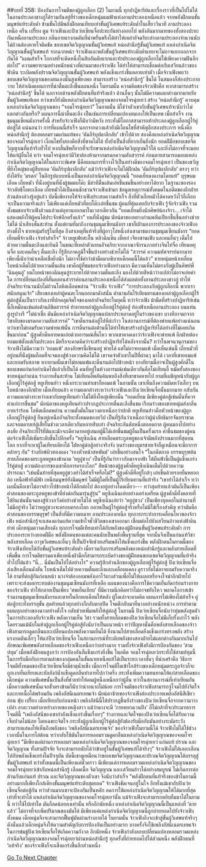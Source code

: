 ##บทที่ 358: ป้องกันการโจมตีของผู้ถูกเลือก (2)
ในยามนี้
ทุกปาฏิหาริย์และเรื่องราวที่เป็นไปไม่ได้ในลานประลองชางกู่ได้รวมกันอยู่ที่ร่างของเด็กหนุ่มผมฟ้าแห่งลานประลองเหนือแล้ว
จากพลังฝึกตนขั้นมนุษย์แท้ระดับต่ำ ข้ามขั้นไปมีพลังฝึกตนเทียบเท่าขั้นผู้วิเศษแท้ระดับต่ำในเสี้ยววินาที
ลานประลองเหนือ
ครืน เปรี้ยง ตูม
จ้าวเฟิงและปิงเว่ยเซียนจื่อปะทะกันห่างออกไป พลังอันมากมายของทั้งสองปะทะกันเหนือลานประลอง กลิ่นอายแรงกดดันที่น่าพรั่นพรึงได้ทำให้เหล่าอัจฉริยะล่างลานประลองจำนวนนับไม่ถ้วนต้องหายใจติดขัด
ขอบเขตจิตวิญญาณขั้นผู้วิเศษแท้
หน่อสำนึกรู้ขั้นผู้วิเศษแท้
แหล่งกำเนิดจิตวิญญาณขั้นผู้วิเศษแท้
จากฉากหน้า จ้าวเฟิงและพลังขั้นผู้วิเศษแท้ระดับต่ำแทบจะไม่อาจแยกออกจากกันได้
“แผนสำเร็จ โอกาสที่จะติดหนึ่งในสิบอันดับแรกและท้าประลองผู้ถูกเลือกไม่ใช่เพียงความฝันอีกต่อไป”
ความพยายามอย่างหนักหน่วงที่ผ่านมาของจ้าวเฟิง ได้ทำให้สามารถเชื่อมต่อกับเสวียนอ้าวของฟ้าดิน ระเบิดพลังปราณจิตวิญญาณขั้นผู้วิเศษแท้ พลังแข็งแกร่งขึ้นหลายเท่าตัว
เมื่อจ้าวเฟิงพบว่าขอบเขตจิตวิญญาณของตนเองนั้นสูงเพียงพอ สามารถสร้าง ‘หน่อสำนึกรู้’ ขึ้นได้ ในสมองก็ส่องประกายวาบ ให้กำเนิดแผนการที่น่าตื่นตะลึงขึ้นแผนหนึ่ง
ในยามนั้น
ความคิดของจ้าวเฟิงคือ หากสามารถสร้าง ‘หน่อสำนึกรู้’ ขึ้นได้ นอกจากด้านพลังฝึกตนที่แท้จริงแล้ว ด้านอื่นๆ นั้นไม่มีความแตกต่างมากมายกับขั้นผู้วิเศษแท้เลย
ทว่าเขาก็ยังมีแหล่งกำเนิดจิตวิญญาณของจอมโจรฉุ่ยเยว่
สร้าง ‘หน่อสำนึกรู้’ ควบคุมแหล่งกำเนิดจิตวิญญาณของ “จอมโจรฉุ่ยเยว่” ในยามนั้น มิใช่ว่าตัวเขากับขั้นผู้วิเศษแท้จะนับว่าไม่แตกต่างกันหรือ?
แผนการนี้น่าตื่นตะลึง เป็นเช่นการเปลี่ยนแปลงตนเองให้เป็นเทพ
เมื่อสำเร็จ งานชุมนุมเซียนมังกรครั้งนี้ สำหรับจ้าวเฟิงก็นับว่ามีหวัง กระทั่งมีโอกาสสามารถท้าประลองผู้ถูกเลือกผู้ไร้คู่ต่อสู้ได้
แน่นอนว่า
การที่แผนนี้สำเร็จ นอกจากดวงแล้วยังมีเงื่อนไขที่สำคัญอีกสองประการ
หนึ่งคือหน่อสำนึกรู้ ต้องหลอมรวมแก่นแท้ของ ‘คัมภีร์บุปผาลึกลับ’ เข้าไปด้วย
สองคือแหล่งกำเนิดจิตวิญญาณของจอมโจรฉุ่ยเยว่
เงื่อนไขทั้งสองคือสิ่งที่ขาดไม่ได้ ทั้งยังเป็นสิ่งที่ยากเย็นยิ่งนัก
ยอดฝีมือขอบเขตจิตวิญญาณที่แท้จริงทั่วไป หากสิ้นชีพก็ยากที่จะรักษาแหล่งกำเนิดจิตวิญญาณไว้ได้ และยิ่งไม่อาจที่จะมอบให้แก่ผู้อื่นได้
ทว่า
จอมโจรฉุ่ยเยว่มีวิชาต้องห้ามจากมรดกความลับสวรรค์ ก่อนตายสามารถมอบแหล่งกำเนิดจิตวิญญาณได้ในสภาวะพิเศษ
นี่คือแผนการที่วางไว้เป็นอย่างดีของจอมโจรฉุ่ยเยว่ เป็นของขวัญที่ยิ่งใหญ่ของผู้สืบทอด ‘คัมภีร์บุปผาลึกลับ’
แม้ว่าจ้าวเฟิงจะไม่ได้ฝึกฝน ‘คัมภีร์บุปผาลึกลับ’ ตรงๆ ทว่ายังได้รับ ‘มรดก’ ในอีกรูปแบบหนึ่งเป็นแหล่งกำเนิดจิตวิญญาณนี้
“ยอดเยี่ยมงดงามโดยแท้”
บุรุษผมเลือด เถี่ยหมัว ที่นั่งอยู่บนที่นั่งผู้ชมตบโต๊ะ มีท่าทีตื่นเต้นเอ่ยชื่นชมขึ้นอย่างหาได้ยาก
ในฐานะของรองจ้าวลัทธิโลหะเลือด เถี่ยหมัวได้เป็นคนชักชวนจ้าวเฟิงเข้ามา ข้อมูลเหตุการณ์ทั้งหมดในอดีตของอีกฝ่ายล้วนต้องล่วงรู้อยู่แล้ว
บัดนี้เพียงรอให้จ้าวเฟิงประสบความสำเร็จ สิ่งที่ตัวเถี่ยหมัวได้คาดหวังไว้ก็เกือบจะเป็นความจริงแล้ว
ไม่เพียงแค่เถี่ยหมัวที่ตบโต๊ะเอ่ยชื่นชม ผู้คนที่คุ้นเคยกับจ้าวเฟิง รู้จักจ้าวเฟิง รวมทั้งชมชอบจ้าวเฟิงล้วนแล้วแต่อุทานออกมาในเวลาเดียวกัน
“ยอดเยี่ยมยิ่งนักศิษย์น้องจ้าว... เจ้าได้แสดงพลังให้ผู้คนได้ประจักษ์อีกครั้งแล้ว”
บนที่นั่งผู้ชม นัยน์ตาของหยางก่านพลันเปียกชื้นขึ้นอย่างช่วยไม่ได้ น้ำเสียงสั่นสะท้าน
ตั้งแต่ยามที่มาถึงงานชุมนุมเซียนมังกร เขาก็เฝ้ามองการประลองของจ้าวเฟิงอย่างตั้งใจ
ชายหนุ่มรับรู้ในที่สุด ถึงสาเหตุที่แท้จริงที่ผู้อาวุโสหนึ่งส่งเขามาชมงานชุมนุมเซียนมังกร
“ยอดเยี่ยมพี่จ้าวเฟิง เจ้าทำสำเร็จ”
จ้าวหยูเฟ่ยสะอื้น
หลิวฉินซิน เตี๋ยเย่ เจียงซานเฟิง และคนอื่นๆ เต็มไปด้วยความตื่นตะลึงและยินดี
ในขณะที่เหล่าตัวแทนอัจฉริยะจากอาณาจักรนภาอย่างจินไท่จื่อ เทียนหยุนจื่อ และคนอื่นๆ ตื่นตะลึง ก็รู้สึกภาคภูมิใจขึ้นบ้างอย่างช่วยไม่ได้
“สวรรค์ ความมหัศจรรย์มากมายเพียงนี้นับว่าน่าเหลือเชื่อยิ่งนัก ไม่อาจใช้คำว่าม้ามืดมาอธิบายเด็กคนนี้ได้แล้ว”
ชายหนุ่มหน้าเหลี่ยมใบหน้าเต็มไปด้วยความตื่นเต้น
เขาคือผู้ที่ชมชอบจ้าวเฟิงอย่างมาก มีความเห็นไม่ตรงกับผู้เป็นศิษย์พี่ ‘ฉินคุนอู๋’
บนใบหน้าของฉินคุนอู๋ระบายไปด้วยความตื่นตะลึง มองไปด้วยสีหน้าว่างเปล่าไม่อาจเอ่ยคำใด
การเปลี่ยนแปลงที่สั่นคลอนสวรรค์บนลานประลองเหนือได้ส่งผลต่อทั้งลานประลองชางกู่ ทำให้อัจฉริยะจำนวนนับไม่ถ้วนโลหิตเดือดพล่าน
“จ้าวเฟิง จ้าวเฟิง”
“การประลองกับผู้ถูกเลือกนี้ พวกเราสนับสนุนเจ้า”
เสียงของเหล่าผู้คนตะโกนออกมาดังสนั่น
ตำนานอันไร้เทียมทานของเหล่าผู้ถูกเลือกผู้ไร้คู่ต่อสู้นั้นเป็นราวกับเงาที่ปกคลุมจิตใจของเหล่าอัจฉริยะในยุคนี้
ทว่าจ้าวเฟิง ม้ามืดที่สร้างปาฏิหาริย์เช่นนี้ก็เหมือนเช่นต่อต้านลิขิตสวรรค์ ท้าทายเหล่าผู้ถูกเลือกผู้ไร้คู่ต่อสู้
ท้องฟ้าเหนือลานประลอง บนแท่นสูงรูปวงรี
“ไม่น่าเชื่อ มันมีแหล่งกำเนิดจิตวิญญาณแปลกประหลาดอยู่ในร่างของเขา บางทีอาจมาจากวิชาลับของมรดกความลับสวรรค์”
“เขาดิ้นรนต่อสู้ไปทีล่ะก้าว ในสถานการณ์ที่ต้องพ่ายแพ้อย่างแน่นอน ทว่าเขาไม่ยอมรับความพ่ายแพ้นั้น การดิ้นรนต่อต้านนี้ได้ทำให้เขาสร้างปาฏิหาริย์ได้อย่างที่ไม่เคยเกิดขึ้นมาก่อน”
ผู้สูงศักดิ์หลายคนเอ่ยด้วยอารมณ์สั่นไหว
พวกเขาคาดเดาว่าจ้าวเฟิงจะพ่ายแพ้ อีกฝ่ายต้องยอมแพ้ตั้งแต่เริ่มประลอง มีหรือจะคาดคิดว่าจะสร้างปาฏิหาริย์ได้หลังจากนั้น?
ทว่าในพจนานุกรมของจ้าวเฟิงไม่มีความว่า ‘ยอมแพ้’ สองอักษรนี้เขียนอยู่ พ่ายได้ แต่ไม่อาจยอมแพ้
เมื่อเห็นเช่นนี้ เถี่ยหมัวที่อยู่บนที่นั่งผู้ชมก็อดที่จะจมลงสู่ห้วงความคิดไม่ได้
เขาจดจำตัวเขาในปีที่ผ่านๆ มาได้ เวลาที่เขายอมแพ้และยอมรับสภาพ หากยามนั้นเขาไม่ยอมแพ้และดิ้นรนต่อไปข้างหน้า บางทียามนี้อาจเป็นผู้สูงศักดิ์ในขอบเขตแก่นก่อกำเนิดไปแล้วก็เป็นได้
คนที่อยู่ในห้วงอารมณ์เช่นเดียวกันคือโม่เทียนอี้
หมัดทั้งสองของชายหนุ่มกำแน่น ร่างกายสั่นสะท้าน
โม่เทียนอี้พลันค้นพบถึงสิ่งที่เขาขาดหายไป
ยามที่เผชิญหน้ากับผู้ถูกเลือกผู้ไร้คู่ต่อสู้ หยูเทียนฮ่าว หนึ่งกระบวนท่าเขาก็ยอมแพ้ ในยามนั้น เขาเห็นถึงความผิดหวังเล็กๆ บนใบหน้าของอีกฝ่าย
เมื่อเทียบแล้ว ความแตกต่างระหว่างจ้าวเฟิงและปิงเว่ยเซียนจื่อนั้นมากมาย กลับกัน ความแตกต่างระหว่างเขากับหยูเทียนฮ่าวไม่ได้ยิ่งใหญ่เพียงนั้น
“ยอดเยี่ยม มีเพียงคู่ต่อสู้เช่นนั้นที่ควรค่าแก่การชื่นชม”
นัยน์ตาของหยูเทียนฮ่าวปรากฎประกายตื่นตะลึงชื่นชม
เรือนร่างของชายหนุ่มส่งกลิ่นอายเร่าร้อน โลหิตเดือดพล่าน ความตั้งมั่นในดวงตาเหนือกว่าปกติ
หยูเทียนฮ่าวคือหัวหน้าของผู้ถูกเลือกผู้ไร้คู่ต่อสู้ ยืนอยู่เหนืออัจฉริยะทั้งหมดของทวีป เป็นที่รู้กันว่าเหนือกว่าผู้นำลัทธิมารจันทราชาดและจอมดาบเย่อู๋เสี่ยในช่วงเวลาเดียวกันหลายสิบเท่า
อัจฉริยะอันดับหนึ่งตลอดกาล
ผู้คนมองไปอย่างสงสัย อัจฉริยะที่ไร้ที่ติและมักจะเดียวดายอยู่เสมอผู้นี้ได้เอ่ยชื่นชมผู้อื่นเป็นครั้งแรก
คำชื่นชมของผู้คนต่อจ้าวเฟิงได้เพิ่มระดับขึ้นไปอีกครั้ง
“หยูซิงเฉิน สายเลือดตระกูลหยูของเจ้ามีพลังปราณมากที่สุดบนโลก ยากที่จะหาผู้ใดเทียบเคียงได้ ใฝ่หาคู่ต่อสู้อย่างจริงจัง บนร่างของบุตรชายเจ้าก็ดูเหมือนจะมีอาการคล้ายๆ กัน”
ร่างยักษ์ผิวทองแดง ‘รองหัวหน้าสหพันธ์’ เอ่ยขึ้นอย่างสนใจ
“ในอดีตกาล บรรพบุรุษต้นสายเลือดของตระกูลหยูของข้านาม ‘หยูอู๋ชวง’ เป็นที่รู้กันว่าราวกับมาจากฟ้า ใต้ผืนฟ้านี้เป็นผู้แข็งแกร่งไร้คู่ต่อสู้ ความต้องการของเขาคือการครองโลก”
สีหน้าของผู้สูงศักดิ์หยูซิงเฉินเต็มไปด้วยความปรารถนา
“เช่นนั้นท้ายที่สุดหยูอู๋ชวงทำได้สำเร็จหรือไม่?”
ผู้สูงศักดิ์ที่อยู่ใกล้ๆ เอ่ยขึ้นด้วยรอยยิ้มหยอกล้อ
เหนือฟ้ายังมีฟ้า เหนือมนุษย์ยังมีมนุษย์ ไม่มีผู้ใดที่เป็นผู้ไร้เทียมทานที่แท้จริง
“เขาทำได้สำเร็จ ทว่าผลนั้นคือเขาไม่อาจก้าวไปข้างหน้าได้อีกต่อไป ต้องอยู่อย่างโดดเดี่ยว--- ทว่าสุดท้ายแล้วมันก็เป็นเพียงคำสอนของตระกูลหยูของข้าที่ส่งต่อกันมารุ่นสู่รุ่น”
หยูซิงเฉินเอ่ยอย่างเคร่งเครียด
ผู้สูงศักดิ์ทั้งหลายที่ได้ยินเช่นนั้นจมลงสู่ห้วงภวังค์อย่างช่วยไม่ได้
หยูซิงเฉินเอ่ยว่า ‘หยูอู๋ชวง’ เป็นเพียงบุคคลในตำนานที่ไม่มีอยู่จริง
ไม่ว่าหยูอู๋ชวงจะครอบครองโลก กลายเป็นผู้ไร้คู่ต่อสู้จริงหรือไม่มิใช่เรื่องสำคัญ ทว่ามันคือคำสอนของบรรพบุรุษ! เป็นสิ่งที่มีความหมาย
ลานประลองเหนือ
ทุกการกระทำการเคลื่อนไหวของจ้าวเฟิง หน่อสำนึกรู้จะแสดงแก่นแท้ความเข้าใจชั่วชีวิตของเขาออกมา เชื่อมต่อไปยังเสวียนอ้าวแห่งฟ้าดิน
ย่าห์
เด็กหนุ่มตวาดเสียงดัง ทุกการโจมตีเทียบเท่าได้กับพลังของผู้ฝึกตนขั้นผู้วิเศษแท้ระดับต่ำ
การประลองระหว่างยอดฝีมือ พลังฝึกตนของแต่ละคนนับเป็นพลังพื้นฐานที่สุด
จากนั้นจึงเป็นแก่นแท้วิชา พลังสายเลือด อาวุธวิเศษและอื่นๆ ที่เป็นปัจจัยช่วยเสริมพลังให้แข็งแกร่งขึ้น
พลังฝึกตนในยามนี้ของจ้าวเฟิงเทียบได้กับขั้นผู้วิเศษแท้ระดับต่ำ เมื่อรวมกับการเสริมพลังของหน่อสำนึกรู้และพลังสายเลือดที่เพิ่มขึ้น การโจมตีธรรมดาเพียงหนึ่งฝ่ามือก็สามารถระเบิดร่างของผู้ฝึกตนขอบเขตจิตวิญญาณที่แท้จริงทั่วไปได้แล้ว
“นี่... นี่มันเป็นไปได้อย่างไร”
ความรู้สึกส่วนลึกของผู้ถูกเลือกผู้ไร้คู่ต่อสู้ ปิงเว่ยเซียนจื่อ ส่งเสียงเตือนดังลั่น ใบหน้าเต็มไปด้วยความตื่นตะลึงและเคลือบแคลง ดูราวกับไม่อาจยอมรับความจริงได้
ยามที่ต่อสู้กันก่อนหน้า นางจำต้องออมพลังเอาไว้บางส่วนเพื่อไม่ให้เผลอหรือจงใจฆ่าอีกฝ่ายไป เพราะจะส่งผลกระทบต่องานชุมนุมเซียนมังกรที่เหลือ
แผนของนางคือการใช้ความเย็นกัดกร่อนร่างกายของจ้าวเฟิง ทำให้กลายเป็นเพียง ‘ศพเย็นเยียบ’ ที่มีความนึกคิดทว่าไม่อาจขยับไหว พลาดโอกาสเข้าร่วมงานชุมนุมเซียนมังกรและตายในอีกหกเดือนให้หลัง
ผู้ใดเล่าจะคาดคิด
แผนการไม่เพียงไม่สำเร็จ คู่ต่อสู้กระทั่งบรรลุขั้น
สุดท้ายแล้วทุกอย่างก็กลับตาลปัด โจมตีกลับมาที่นางอย่างหนักหน่วง
การทำตามแผนทุกอย่างของนางอย่างตั้งใจ กลับช่วยเพิ่มพลังให้คู่ต่อสู้
ในยามนี้ ปิงเว่ยเซียนจื่อนับว่าทุ่มพลังสุดตัวในการประลองกับจ้าวเฟิง
พลังความเย็น วิชา รวมทั้งสายเลือดของปิงเว่ยเซียนจื่อไม่มีเก็บรั้งเอาไว้ พลังโดยรวมแม้นับในห้าผู้ถูกเลือกผู้ไร้คู่ต่อสู้ยังนับว่าเป็นแนวหน้า
ทว่าปัญหานั้นคือพลังสายเลือดของจ้าวเฟิงสามารถดูดกลืนและเปลี่ยนแปลงพลังความเย็นได้ ยิ่งนานไปสายเลือดยิ่งแข็งแกร่งทรงพลัง สร้างแรงกดดันเล็กๆ ให้แก่ปิงเว่ยเซียนจื่อ
ในสถานการณ์ที่ระดับพลังของสองฝ่ายไม่แตกต่างกันมากเกินไป ลักษณะพิเศษพลังสายเลือดของจ้าวเฟิงเหนือกว่าอย่างมาก
รวมทั้งจ้าวเฟิงยังมีการป้องกันของ ‘สามปทุม’ เมื่อพลังฝึกตนสูงกว่า การป้องกันก็แข็งแกร่งยิ่งขึ้น
ในอดีต จอมโจรฉุ่ยเยว่กระทั่งใช้สามปทุมนี้ในการรับมือกับการตามล่าของกลุ่มคนในขั้นนายเหนือแท้ได้เป็นระยะเวลาสั้นๆ
ที่น่าเศร้าคือ
วิธีการโจมตีทั้งหมดของปิงเว่ยเซียนจื่อมีธาตุน้ำแข็ง เมื่อการโจมตีใดเข้าใกล้ร่างของเด็กหนุ่มตระกูลจ้าวก็จะถูกเงาเย็นเยียบและบัลลังก์น้ำแข็งดูดกลืนทำลายไปกว่าครึ่ง กระทั่งเพิ่มความทนทานให้แก่สายเลือดของเด็กหนุ่ม
ความพิเศษนั้นเป็นสิ่งที่ช่วยทำให้คนผู้หนึ่งเหนือกว่าผู้อื่น
ทว่าในสถานการณ์ที่เท่าเทียมกัน เมื่อความพิเศษนั้นเจอขั้วตรงข้ามก็นับว่าน่าอนาถไม่น้อย
การโจมตีของจ้าวเฟิงสามารถจู่โจมไปยังจิตใจและกายเนื้อได้พร้อมกัน
เพลิงอัสนีเนตรเทพเจ้า
นัยน์ตาซ้ายของจ้าวเฟิงส่องประกายเพลิงอัสนีสีเขียวอ่อน
ฟุ่บ เปรี้ยง
เมื่อเทียบกับก่อนหน้า เพลิงอัสนีนี้ได้ปรากฏขึ้นยังร่างของปิงเว่ยเซียนจื่อจากความวางเปล่า อาละวาดทำลายร่างกายของหญิงสาว
แม้ว่านางจะมี ‘กายหยกฉวนปิง’ ก็ไม่กล้าที่จะประมาทการโจมตีนี้
“เพลิงอัสนีของเขากำลังแข็งแกร่งขึ้นเรื่อยๆ”
ร่างกายและจิตใจของปิงเว่ยเซียนจื่อได้รับความเจ็บปวดไม่น้อย โดยเฉพาะจิตใจ
กระทั่งผู้ถูกเลือกผู้ไร้คู่ต่อสู้ยังต้องรับมือกับมันอย่างระมัดระวัง สามารถแสดงให้เห็นถึงพลังของ ‘เพลิงอัสนีเนตรเทพเจ้า’ ของจ้าวเฟิงในยามนี้ได้
จ้าวเฟิงไม่ได้ใช้ช่วงเวลานั้นในการไล่ต้อน ทว่ากลับใช้มันในการหลอมรวมดูดกลืนแหล่งกำเนิดจิตวิญญาณของจอมโจรฉุ่ยเยว่
“มีเพียงแค่ผ่านการหลอมรวมแหล่งกำเนิดจิตวิญญาณของจอมโจรฉุ่ยเยว่ แก่นแท้ ปราณ และจิตวิญญาณ ทั้งสามปัจจัย จึงจะสามารถนับได้ว่าข้าอยู่ในขั้นผู้วิเศษแท้ได้จริงๆ”
จ้าวเฟิงไม่ได้เลอะเลือนไปกับพลังแข็งแกร่งในปัจจุบัน
บัดนี้เขาดูเหมือนว่าขอบเขตจิตวิญญาณและปราณจิตวิญญาณได้บรรลุสู่ขั้นผู้วิเศษแท้
ทว่าทั้งหมดนี้เป็นเพียงแค่ชั่วคราว
มีเพียงแค่การหลอมรวมแหล่งกำเนิดจิตวิญญาณของจอมโจรฉุ่ยเยว่เข้ากับหน่อสำนึกรู้ เลือดเนื้อ จิตวิญญาณ และเสวียนอ้าวได้อย่างสมบูรณ์ ไม่เกิดการต่อต้านกับแก่นแท้ ปราณ และจิตวิญญาณของตัวเขา จึงนับว่าสำเร็จ
“พลังฝึกตนที่แท้จริงของข้าในยามนี้ อย่างมากก็เพียงใกล้เคียงขั้นมนุษย์แท้ระดับสุดยอด”
จ้าวเฟิงชัดเจนอยู่ในใจ
อีกทั้งแม้เขากับปิงเว่ยเซียนจื่อต่อสู้กัน ทว่าส่วนมากเขาจะป้องกันเป็นหลัก ลดการใช้แหล่งกำเนิดจิตวิญญาณให้ได้มากที่สุดเท่าที่จะทำได้
แหล่งกำเนิดจิตวิญญาณของจอมโจรฉุ่ยเยว่นั้น แม้จ้าวเฟิงจะสามารถหยิบยืมมาได้ในยามนี้ ทว่าใช้ไปเท่าใด มันก็ลดน้อยลงเท่านั้น
หรืออีกนัยหนึ่ง
แหล่งกำเนิดจิตวิญญาณนี้เป็นแหล่งที่ ‘ตายแล้ว’ ไม่อาจที่จะเพิ่มปริมาณของมันได้
มีเพียงแค่แหล่งกำเนิดจิตวิญญาณนี้ถูกถ่ายทอดไปยังจ้าวเฟิงทั้งหมด เด็กหนุ่มจึงจะสามารถฟื้นฟูมันผ่านร่างกายได้
ในยามนั้น
จ้าวเฟิงถึงจะเข้าสู่ขั้นผู้วิเศษแท้จริงๆ
ดังนั้นแล้วเด็กหนุ่มจึงให้ความสำคัญกับการป้องกันเป็นอย่างแรก บางครั้งจึงใช้เพลิงอัสนีเนตรเทพเจ้าในการข่มขู่ปิงเว่ยเซียนจื่อให้เกิดความกังวล
อีกนัยหนึ่ง จ้าวเฟิงกำลังลอบเปลี่ยนแปลงหลอมรวมแหล่งกำเนิดจิตวิญญาณของจอมโจรฉุ่ยเยว่ผ่านหน่อสำนึกรู้
ทุกครั้งที่ถ่ายทอดไปได้ส่วนหนึ่ง พลังฝึกตนที่ ‘แท้จริง’ ของจ้าวเฟิงก็จะแข็งแกร่งขึ้นอีกส่วนหนึ่ง


[Go To Next Chapter]( ./138.md)